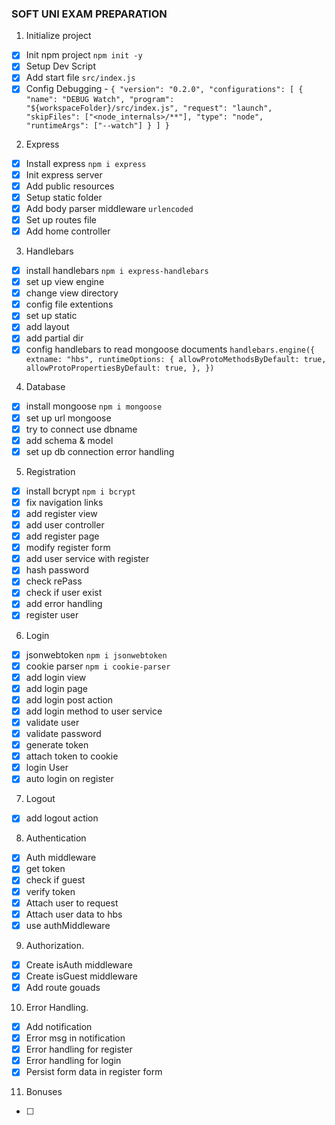 ### SOFT UNI EXAM PREPARATION

1. Initialize project

- [x] Init npm project `npm init -y`
- [x] Setup Dev Script
- [x] Add start file `src/index.js`
- [x] Config Debugging - `{
  "version": "0.2.0",
  "configurations": [
    {
      "name": "DEBUG Watch",
      "program": "${workspaceFolder}/src/index.js",
      "request": "launch",
      "skipFiles": ["<node_internals>/**"],
      "type": "node",
      "runtimeArgs": ["--watch"]
    }
  ]
}`

2. Express

- [x] Install express `npm i express`
- [x] Init express server
- [x] Add public resources
- [x] Setup static folder
- [x] Add body parser middleware `urlencoded`
- [x] Set up routes file
- [x] Add home controller

3. Handlebars

- [x] install handlebars `npm i express-handlebars`
- [x] set up view engine
- [x] change view directory
- [x] config file extentions
- [x] set up static
- [x] add layout
- [x] add partial dir
- [x] config handlebars to read mongoose documents `handlebars.engine({
  extname: "hbs",
  runtimeOptions: {
    allowProtoMethodsByDefault: true,
    allowProtoPropertiesByDefault: true,
  },
})`

4. Database

- [x] install mongoose `npm i mongoose`
- [x] set up url mongoose
- [x] try to connect use dbname
- [x] add schema & model
- [x] set up db connection error handling

5. Registration

- [x] install bcrypt `npm i bcrypt`
- [x] fix navigation links
- [x] add register view
- [x] add user controller
- [x] add register page
- [x] modify register form
- [x] add user service with register
- [x] hash password
- [x] check rePass
- [x] check if user exist
- [x] add error handling
- [x] register user

6. Login

- [x] jsonwebtoken `npm i jsonwebtoken`
- [x] cookie parser `npm i cookie-parser`
- [x] add login view
- [x] add login page
- [x] add login post action
- [x] add login method to user service
- [x] validate user
- [x] validate password
- [x] generate token
- [x] attach token to cookie
- [x] login User
- [x] auto login on register

7. Logout

- [x] add logout action

8. Authentication

- [x] Auth middleware
- [x] get token
- [x] check if guest
- [x] verify token
- [x] Attach user to request
- [x] Attach user data to hbs
- [x] use authMiddleware

9. Authorization.

- [x] Create isAuth middleware
- [x] Create isGuest middleware
- [x] Add route gouads

10. Error Handling.

- [x] Add notification
- [x] Error msg in notification
- [x] Error handling for register
- [x] Error handling for login
- [x] Persist form data in register form

11. Bonuses

- [ ]
